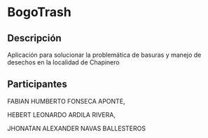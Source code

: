 # BogoTrash
## Descripción 
Aplicación para solucionar la problemática de basuras y manejo de desechos en la localidad de Chapinero
## Participantes
FABIAN HUMBERTO FONSECA APONTE,


HEBERT LEONARDO ARDILA RIVERA,

JHONATAN ALEXANDER NAVAS BALLESTEROS

